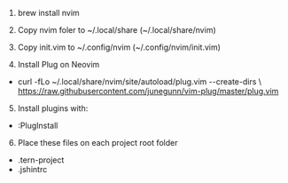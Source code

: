 1. brew install nvim

2. Copy nvim foler to ~/.local/share (~/.local/share/nvim)
3. Copy init.vim to ~/.config/nvim (~/.config/nvim/init.vim)

4. Install Plug on Neovim
- curl -fLo ~/.local/share/nvim/site/autoload/plug.vim --create-dirs \ https://raw.githubusercontent.com/junegunn/vim-plug/master/plug.vim

5. Install plugins with: 
- :PlugInstall

6. Place these files on each project root folder
- .tern-project
- .jshintrc
